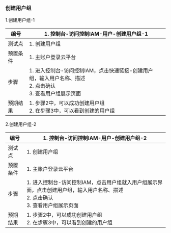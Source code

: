 ### 创建用户组

1.创建用户组-1

| 编号     | 1. 控制台-访问控制IAM-用户-创建用户组-1                      |
| -------- | ------------------------------------------------------------ |
| 测试点   | 1. 创建用户组                                                |
| 预置条件 | 1. 主账户登录云平台                                          |
| 步骤     | 1. 进入控制台-访问控制IAM，点击快速链接-创建用户组，输入用户名称、描述<br>2. 点击确认<br>3. 查看用户组展示页面 |
| 预期结果 | 1. 步骤2中，可以成功创建用户组<br>2. 在步骤3中，可以看到创建的用户组 |

2.创建用户组-2

| 编号     | 1. 控制台-访问控制IAM-用户-创建用户组-2                      |
| -------- | ------------------------------------------------------------ |
| 测试点   | 1. 创建用户组                                                |
| 预置条件 | 1. 主账户登录云平台                                          |
| 步骤     | 1. 进入控制台-访问控制IAM，点击用户组就入用户组展示界面，点击创建用户组，输入用户名称、描述<br>2. 点击确认<br>3. 查看用户组展示页面 |
| 预期结果 | 1. 步骤2中，可以成功创建用户组<br>2. 在步骤3中，可以看到创建的用户组 |